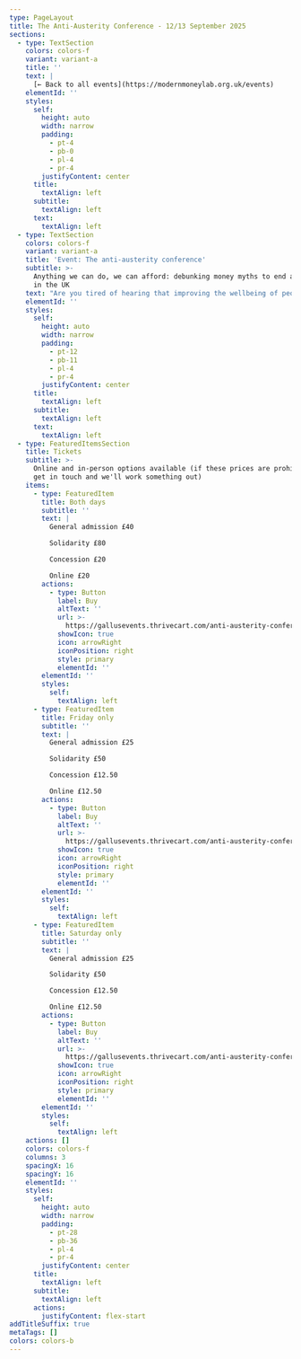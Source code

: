 ```yaml
---
type: PageLayout
title: The Anti-Austerity Conference - 12/13 September 2025
sections:
  - type: TextSection
    colors: colors-f
    variant: variant-a
    title: ''
    text: |
      [← Back to all events](https://modernmoneylab.org.uk/events)
    elementId: ''
    styles:
      self:
        height: auto
        width: narrow
        padding:
          - pt-4
          - pb-0
          - pl-4
          - pr-4
        justifyContent: center
      title:
        textAlign: left
      subtitle:
        textAlign: left
      text:
        textAlign: left
  - type: TextSection
    colors: colors-f
    variant: variant-a
    title: 'Event: The anti-austerity conference'
    subtitle: >-
      Anything we can do, we can afford: debunking money myths to end austerity
      in the UK
    text: "Are you tired of hearing that improving the wellbeing of people and the planet is unaffordable?\_\n\nAre you concerned that focus on GDP growth increases inequality?\n\nWould you like to understand better how we got into this situation, and how we might overcome it?\n\nThis conference will debunk money myths to counter the common narrative that significant public interest investment is unaffordable or must be paid for by implementing austerity measures. Whether for healthcare, employment, climate action or housing, you will come away with a true understanding of how our government spends money and what is possible.\n\n**Dates:** 12-13 September, 2025\n\n**Location:** The Station - Creative Youth Network, [Silver St](https://maps.app.goo.gl/cv2GJxm1oJjbU4op7), Bristol BS1 2AG\n\n###### Friday 12 September\n\nNoon—1:30pm:\t\tVoluntary Modern Money Theory (MMT) bootcamp\n\n1:30—2:45pm:\t\tLunch break\n\n2:45—4:45pm: \t\tVoluntary screening of Finding the Money\n\n4:45—5:00pm:\t\tBreak\n\n5:00—5:30pm: \t\tWelcome\n\n5:30—7:00pm:\t\tFoundational framing conversation: Steven Hail and Stephanie Kelton\n\nSteven Hail will cover how austerity is a policy choice. Stephanie will join us remotely for a 30-45 minute interview covering the need-to-know fundamentals of MMT.\n\n7:30—9:00pm:\t\tThe Political Economy of the UK\n\nA panel session analysing the political economy of the UK, with a focus on the unnecessary damage from decades of austerity. Chaired by Randeep Ramesh, alongside Plaid Cymru Councillor Mark Hooper and Zack Polanski (deputy leader of the Green Party). More speakers to be confirmed.\n\n###### Saturday 13 September\n\n10:00—11:15am:\t\tOpening Keynote\_\n\nWhat a Green New Deal and wellbeing economy would look like in the UK. Speaker to be confirmed.\_Followed by 45-min Q+A.\_ \_\n\n11.15—11:30am:\t\tBreak\n\n11.30—12:30pm:\t\tIntroduction to Health and the NHS.\n\nModerated panel discussion.\_Chaired by William Thompson from Scotonomics, alongside Dr. Jaideep Pandit (professor of Anaesthesia at the University of Oxford). More speakers to be confirmed.\_\_\n\n12:30—1:15pm:\t\tLunch break\_\_\n\n1:15—2:15pm:\t\tIntroduction to Housing.\n\nModerated panel discussion.\_Chaired by Sheridan Kates (Green Party activist and organiser of Degrowth London), alongside Zack Polanski. More speakers to be confirmed.\_\n\n2:15—3:30pm:\t\tIntroduction to Employment.\n\nShort Presentation and moderated panel session. Chaired by Phil Armstrong (Association for Heterodox Economics member and teacher), alongside Patricia Pino (PHD candidate at UCL Institute for Innovation and Public Purpose). More speakers to be confirmed.\_\_\n\n3.30—4:00pm:\tFinal Session\n\nHearing back from the audience and making plans to take things forward.\_\n"
    elementId: ''
    styles:
      self:
        height: auto
        width: narrow
        padding:
          - pt-12
          - pb-11
          - pl-4
          - pr-4
        justifyContent: center
      title:
        textAlign: left
      subtitle:
        textAlign: left
      text:
        textAlign: left
  - type: FeaturedItemsSection
    title: Tickets
    subtitle: >-
      Online and in-person options available (if these prices are prohibitive,
      get in touch and we'll work something out)
    items:
      - type: FeaturedItem
        title: Both days
        subtitle: ''
        text: |
          General admission £40

          Solidarity £80

          Concession £20

          Online £20
        actions:
          - type: Button
            label: Buy
            altText: ''
            url: >-
              https://gallusevents.thrivecart.com/anti-austerity-conference-both-days/
            showIcon: true
            icon: arrowRight
            iconPosition: right
            style: primary
            elementId: ''
        elementId: ''
        styles:
          self:
            textAlign: left
      - type: FeaturedItem
        title: Friday only
        subtitle: ''
        text: |
          General admission £25

          Solidarity £50

          Concession £12.50

          Online £12.50
        actions:
          - type: Button
            label: Buy
            altText: ''
            url: >-
              https://gallusevents.thrivecart.com/anti-austerity-conference-friday/
            showIcon: true
            icon: arrowRight
            iconPosition: right
            style: primary
            elementId: ''
        elementId: ''
        styles:
          self:
            textAlign: left
      - type: FeaturedItem
        title: Saturday only
        subtitle: ''
        text: |
          General admission £25

          Solidarity £50

          Concession £12.50

          Online £12.50
        actions:
          - type: Button
            label: Buy
            altText: ''
            url: >-
              https://gallusevents.thrivecart.com/anti-austerity-conference-saturday/
            showIcon: true
            icon: arrowRight
            iconPosition: right
            style: primary
            elementId: ''
        elementId: ''
        styles:
          self:
            textAlign: left
    actions: []
    colors: colors-f
    columns: 3
    spacingX: 16
    spacingY: 16
    elementId: ''
    styles:
      self:
        height: auto
        width: narrow
        padding:
          - pt-28
          - pb-36
          - pl-4
          - pr-4
        justifyContent: center
      title:
        textAlign: left
      subtitle:
        textAlign: left
      actions:
        justifyContent: flex-start
addTitleSuffix: true
metaTags: []
colors: colors-b
---
```

